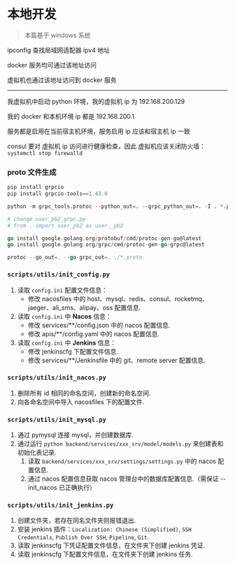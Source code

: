 # 本地开发

> 本篇基于 windows 系统

ipconfig 查找局域网适配器 ipv4 地址

docker 服务均可通过该地址访问

虚拟机也通过该地址访问到 docker 服务

---

我虚拟机中启动 python 环境，我的虚拟机 ip 为 192.168.200.129

我的 docker 和本机环境 ip 都是 192.168.200.1

服务都是启用在当前宿主机环境，服务启用 ip 应该和宿主机 ip 一致

consul 要对 虚拟机 ip 访问进行健康检查，因此 虚拟机应该关闭防火墙：`systemctl stop firewalld`


### proto 文件生成

```py
pip install grpcio
pip install grpcio-tools==1.43.0

python -m grpc_tools.protoc --python_out=. --grpc_python_out=. -I . *.proto

# change user_pb2_grpc.py
# from . import user_pb2 as user__pb2
```

```go
go install google.golang.org/protobuf/cmd/protoc-gen-go@latest
go install google.golang.org/grpc/cmd/protoc-gen-go-grpc@latest

protoc --go_out=. --go-grpc_out=. ./*.proto
```

### `scripts/utils/init_config.py`

1. 读取 `config.ini` 配置文件信息：
    + 修改 nacosfiles 中的 host、mysql、redis、consul、rocketmq、jaeger、ali_sms、alipay、oss 配置信息.
1. 读取 `config.ini` 中 **Nacos** 信息：
    + 修改 services/**/config.json 中的 nacos 配置信息.
    + 修改 apis/**/config.yaml 中的 nacos 配置信息.
1. 读取 `config.ini` 中 **Jenkins** 信息：
    + 修改 jenkinscfg 下配置文件信息.
    + 修改 services/**/Jenkinsfile 中的 git、remote server 配置信息.

### `scripts/utils/init_nacos.py`

1. 删除所有 id 相同的命名空间，创建新的命名空间.
1. 向各命名空间中导入 nacosfiles 下的配置文件.

### `scripts/utils/init_mysql.py`

1. 通过 pymysql 连接 mysql，并创建数据库.
1. 通过运行 `python backend/services/xxx_srv/model/models.py` 来创建表和初始化表记录.
    1. 读取 `backend/services/xxx_srv/settings/settings.py` 中的 nacos 配置信息.
    1. 通过 nacos 配置信息获取 nacos 管理台中的数据库配置信息.（需保证 --init_nacos 已正确执行）

### `scripts/utils/init_jenkins.py`

1. 创建文件夹，若存在同名文件夹则报错退出.
1. 安装 jenkins 插件：`Localization: Chinese (Simplified)`, `SSH Credentials`, `Publish Over SSH`, `Pipeline`, `Git`.
1. 读取 jenkinscfg 下凭证配置文件信息，在文件夹下创建 jenkins 凭证.
1. 读取 jenkinscfg 下配置文件信息，在文件夹下创建 jenkins 任务.
